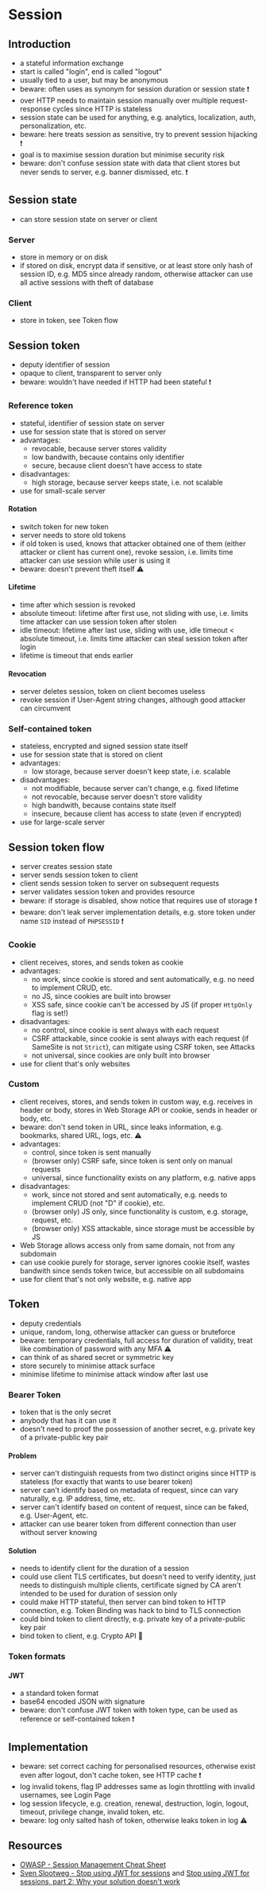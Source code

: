 # Session



## Introduction

- a stateful information exchange
- start is called "login", end is called "logout"
- usually tied to a user, but may be anonymous
- beware: often uses as synonym for session duration or session state ❗️
- over HTTP needs to maintain session manually over multiple request-response cycles since HTTP is stateless
- session state can be used for anything, e.g. analytics, localization, auth, personalization, etc.
- beware: here treats session as sensitive, try to prevent session hijacking ❗️
- goal is to maximise session duration but minimise security risk
- beware: don't confuse session state with data that client stores but never sends to server, e.g. banner dismissed, etc. ❗️



## Session state

- can store session state on server or client

### Server

- store in memory or on disk
- if stored on disk, encrypt data if sensitive, or at least store only hash of session ID, e.g. MD5 since already random, otherwise attacker can use all active sessions with theft of database

### Client

- store in token, see Token flow



## Session token

- deputy identifier of session
- opaque to client, transparent to server only
- beware: wouldn't have needed if HTTP had been stateful ❗️

### Reference token

- stateful, identifier of session state on server
- use for session state that is stored on server
- advantages:
    - revocable, because server stores validity
    - low bandwith, because contains only identifier
    - secure, because client doesn't have access to state
- disadvantages:
    - high storage, because server keeps state, i.e. not scalable
- use for small-scale server

#### Rotation

- switch token for new token
- server needs to store old tokens
- if old token is used, knows that attacker obtained one of them (either attacker or client has current one), revoke session, i.e. limits time attacker can use session while user is using it
- beware: doesn't prevent theft itself ⚠️

#### Lifetime

- time after which session is revoked
- absolute timeout: lifetime after first use, not sliding with use, i.e. limits time attacker can use session token after stolen
- idle timeout: lifetime after last use, sliding with use, idle timeout < absolute timeout, i.e. limits time attacker can steal session token after login
- lifetime is timeout that ends earlier

#### Revocation

- server deletes session, token on client becomes useless
- revoke session if User-Agent string changes, although good attacker can circumvent

### Self-contained token

- stateless, encrypted and signed session state itself
- use for session state that is stored on client
- advantages:
    - low storage, because server doesn't keep state, i.e. scalable
- disadvantages:
    - not modifiable, because server can't change, e.g. fixed lifetime
    - not revocable, because server doesn't store validity
    - high bandwith, because contains state itself
    - insecure, because client has access to state (even if encrypted)
- use for large-scale server



## Session token flow

- server creates session state
- server sends session token to client
- client sends session token to server on subsequent requests
- server validates session token and provides resource
- beware: if storage is disabled, show notice that requires use of storage ❗️
- beware: don't leak server implementation details, e.g. store token under name `SID` instead of `PHPSESSID` ❗️

### Cookie

- client receives, stores, and sends token as cookie
- advantages:
    - no work, since cookie is stored and sent automatically, e.g. no need to implement CRUD, etc.
    - no JS, since cookies are built into browser
    - XSS safe, since cookie can't be accessed by JS (if proper `HttpOnly` flag is set!)
- disadvantages:
    - no control, since cookie is sent always with each request
    - CSRF attackable, since cookie is sent always with each request (if SameSite is not `Strict`), can mitigate using CSRF token, see Attacks
    - not universal, since cookies are only built into browser
- use for client that's only websites

### Custom

- client receives, stores, and sends token in custom way, e.g. receives in header or body, stores in Web Storage API or cookie, sends in header or body, etc.
- beware: don't send token in URL, since leaks information, e.g. bookmarks, shared URL, logs, etc. ⚠️
- advantages:
    - control, since token is sent manually
    - (browser only) CSRF safe, since token is sent only on manual requests
    - universal, since functionality exists on any platform, e.g. native apps
- disadvantages:
    - work, since not stored and sent automatically, e.g. needs to implement CRUD (not "D" if cookie), etc.
    - (browser only) JS only, since functionality is custom, e.g. storage, request, etc.
    - (browser only) XSS attackable, since storage must be accessible by JS
- Web Storage allows access only from same domain, not from any subdomain
- can use cookie purely for storage, server ignores cookie itself, wastes bandwith since sends token twice, but accessible on all subdomains
- use for client that's not only website, e.g. native app



## Token

<!-- todo: move, since here is after Session Token
but isn't token = session token? what is a token without a session?
-->

- deputy credentials
- unique, random, long, otherwise attacker can guess or bruteforce
- beware: temporary credentials, full access for duration of validity, treat like combination of password with any MFA ⚠️
- can think of as shared secret or symmetric key
- store securely to minimise attack surface
- minimise lifetime to minimise attack window after last use

### Bearer Token

- token that is the only secret
- anybody that has it can use it
- doesn't need to proof the possession of another secret, e.g. private key of a private-public key pair
<!-- todo: is the following true?
- beware: all tokens used are bearer tokens -->

#### Problem

- server can't distinguish requests from two distinct origins since HTTP is stateless (for exactly that wants to use bearer token)
- server can't identify based on metadata of request, since can vary naturally, e.g. IP address, time, etc.
- server can't identify based on content of request, since can be faked, e.g. User-Agent, etc.
- attacker can use bearer token from different connection than user without server knowing

#### Solution

- needs to identify client for the duration of a session
- could use client TLS certificates, but doesn't need to verify identity, just needs to distinguish multiple clients, certificate signed by CA aren't intended to be used for duration of session only
- could make HTTP stateful, then server can bind token to HTTP connection, e.g. Token Binding was hack to bind to TLS connection
- could bind token to client directly, e.g. private key of a private-public key pair
- bind token to client, e.g. Crypto API 🎉

### Token formats

#### JWT

- a standard token format
- base64 encoded JSON with signature
- beware: don't confuse JWT token with token type, can be used as reference or self-contained token ❗️



## Implementation

<!-- todo: integrate throttling here -->

- beware: set correct caching for personalised resources, otherwise exist even after logout, don't cache token, see HTTP cache ❗️
- log invalid tokens, flag IP addresses same as login throttling with invalid usernames, see Login Page
- log session lifecycle, e.g. creation, renewal, destruction, login, logout, timeout, privilege change, invalid token, etc.
- beware: log only salted hash of token, otherwise leaks token in log ⚠️



## Resources

- [OWASP - Session Management Cheat Sheet](https://cheatsheetseries.owasp.org/cheatsheets/Session_Management_Cheat_Sheet.html)
- [Sven Slootweg - Stop using JWT for sessions](http://cryto.net/~joepie91/blog/2016/06/13/stop-using-jwt-for-sessions/) and [Stop using JWT for sessions, part 2: Why your solution doesn't work](http://cryto.net/~joepie91/blog/2016/06/19/stop-using-jwt-for-sessions-part-2-why-your-solution-doesnt-work/)